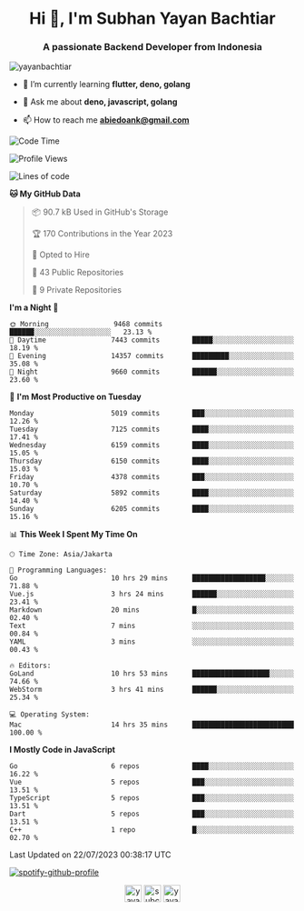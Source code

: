 <h1 align="center">Hi 👋, I'm Subhan Yayan Bachtiar</h1>
<h3 align="center">A passionate Backend Developer from Indonesia</h3>

<p align="left"> <img src="https://komarev.com/ghpvc/?username=yayanbachtiar" alt="yayanbachtiar" /> </p>

- 🌱 I’m currently learning **flutter, deno, golang**

- 💬 Ask me about **deno, javascript, golang**

- 📫 How to reach me **abiedoank@gmail.com**

<!--START_SECTION:waka-->
![Code Time](http://img.shields.io/badge/Code%20Time-5%2C623%20hrs%2036%20mins-blue)

![Profile Views](http://img.shields.io/badge/Profile%20Views-0-blue)

![Lines of code](https://img.shields.io/badge/From%20Hello%20World%20I%27ve%20Written-44.8%20million%20lines%20of%20code-blue)

**🐱 My GitHub Data** 

> 📦 90.7 kB Used in GitHub's Storage 
 > 
> 🏆 170 Contributions in the Year 2023
 > 
> 💼 Opted to Hire
 > 
> 📜 43 Public Repositories 
 > 
> 🔑 9 Private Repositories 
 > 
**I'm a Night 🦉** 

```text
🌞 Morning                9468 commits        ██████░░░░░░░░░░░░░░░░░░░   23.13 % 
🌆 Daytime                7443 commits        █████░░░░░░░░░░░░░░░░░░░░   18.19 % 
🌃 Evening                14357 commits       █████████░░░░░░░░░░░░░░░░   35.08 % 
🌙 Night                  9660 commits        ██████░░░░░░░░░░░░░░░░░░░   23.60 % 
```
📅 **I'm Most Productive on Tuesday** 

```text
Monday                   5019 commits        ███░░░░░░░░░░░░░░░░░░░░░░   12.26 % 
Tuesday                  7125 commits        ████░░░░░░░░░░░░░░░░░░░░░   17.41 % 
Wednesday                6159 commits        ████░░░░░░░░░░░░░░░░░░░░░   15.05 % 
Thursday                 6150 commits        ████░░░░░░░░░░░░░░░░░░░░░   15.03 % 
Friday                   4378 commits        ███░░░░░░░░░░░░░░░░░░░░░░   10.70 % 
Saturday                 5892 commits        ████░░░░░░░░░░░░░░░░░░░░░   14.40 % 
Sunday                   6205 commits        ████░░░░░░░░░░░░░░░░░░░░░   15.16 % 
```


📊 **This Week I Spent My Time On** 

```text
🕑︎ Time Zone: Asia/Jakarta

💬 Programming Languages: 
Go                       10 hrs 29 mins      ██████████████████░░░░░░░   71.88 % 
Vue.js                   3 hrs 24 mins       ██████░░░░░░░░░░░░░░░░░░░   23.41 % 
Markdown                 20 mins             █░░░░░░░░░░░░░░░░░░░░░░░░   02.40 % 
Text                     7 mins              ░░░░░░░░░░░░░░░░░░░░░░░░░   00.84 % 
YAML                     3 mins              ░░░░░░░░░░░░░░░░░░░░░░░░░   00.43 % 

🔥 Editors: 
GoLand                   10 hrs 53 mins      ███████████████████░░░░░░   74.66 % 
WebStorm                 3 hrs 41 mins       ██████░░░░░░░░░░░░░░░░░░░   25.34 % 

💻 Operating System: 
Mac                      14 hrs 35 mins      █████████████████████████   100.00 % 
```

**I Mostly Code in JavaScript** 

```text
Go                       6 repos             ████░░░░░░░░░░░░░░░░░░░░░   16.22 % 
Vue                      5 repos             ███░░░░░░░░░░░░░░░░░░░░░░   13.51 % 
TypeScript               5 repos             ███░░░░░░░░░░░░░░░░░░░░░░   13.51 % 
Dart                     5 repos             ███░░░░░░░░░░░░░░░░░░░░░░   13.51 % 
C++                      1 repo              █░░░░░░░░░░░░░░░░░░░░░░░░   02.70 % 
```




 Last Updated on 22/07/2023 00:38:17 UTC
<!--END_SECTION:waka-->

[![spotify-github-profile](https://spotify-github-profile.vercel.app/api/view?uid=31qtu2k4v3mbxp7clcmm6imuqq6e&cover_image=true&theme=default&show_offline=false&bar_color=53b14f&bar_color_cover=true)](https://github.com/kittinan/spotify-github-profile)


<p align="center">
<a href="https://dev.to/yayanbachtiar" target="blank"><img align="center" src="https://cdn.jsdelivr.net/npm/simple-icons@3.0.1/icons/dev-dot-to.svg" alt="yayanbachtiar" height="30" width="30" /></a>
<a href="https://linkedin.com/in/subchanyayanbachtiar" target="blank"><img align="center" src="https://cdn.jsdelivr.net/npm/simple-icons@3.0.1/icons/linkedin.svg" alt="subchanyayanbachtiar" height="30" width="30" /></a>
<a href="https://codesandbox.com/yayanbachtiar" target="blank"><img align="center" src="https://cdn.jsdelivr.net/npm/simple-icons@3.0.1/icons/codesandbox.svg" alt="yayanbachtiar" height="30" width="30" /></a>
</p>
